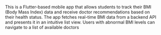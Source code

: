 This is a Flutter-based mobile app that allows students to track their BMI (Body Mass Index) data and receive doctor recommendations based on their health status. The app fetches real-time BMI data from a backend API and presents it in an intuitive list view. Users with abnormal BMI levels can navigate to a list of available doctors
